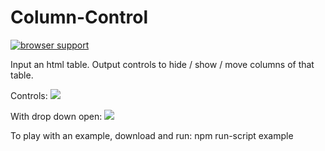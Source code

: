 # Column-Control

[![browser support](https://ci.testling.com/wunderlink/column-control.png)
](https://ci.testling.com/wunderlink/column-control.png)

Input an html table. Output controls to hide / show / move columns of that table.

Controls:
<img src="http://i.imgur.com/pUqHKqE.png" />

With drop down open:
<img src="http://i.imgur.com/E0Zr974.png" />

To play with an example, download and run:
npm run-script example
